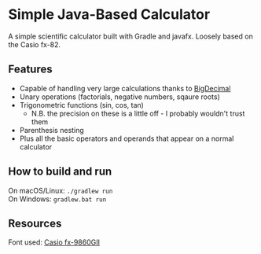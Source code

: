 # Simple Java-Based Calculator

A simple scientific calculator built with Gradle and javafx.
Loosely based on the Casio fx-82.

## Features
- Capable of handling very large calculations thanks to [BigDecimal](https://docs.oracle.com/javase/8/docs/api/java/math/BigDecimal.html)
- Unary operations (factorials, negative numbers, sqaure roots)
- Trigonometric functions (sin, cos, tan)
    - N.B. the precision on these is a little off - I probably wouldn't trust them
- Parenthesis nesting
- Plus all the basic operators and operands that appear on a normal calculator 

## How to build and run
On macOS/Linux: `./gradlew run`  
On Windows: `gradlew.bat run`

## Resources
Font used: [Casio fx-9860GII](https://www.dafont.com/casio-fx-9860gii.font)
